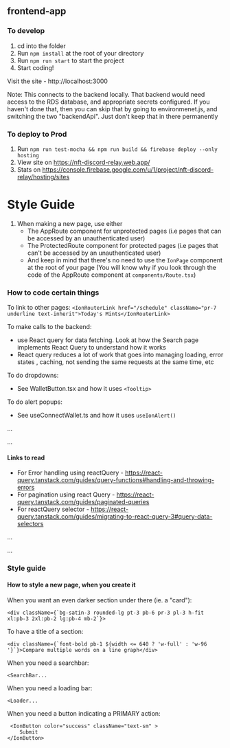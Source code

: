 
## frontend-app

### To develop
1. cd into the folder
2. Run `npm install` at the root of your directory
3. Run `npm run start` to start the project
4. Start coding!

Visit the site - http://localhost:3000

Note: This connects to the backend locally. That backend would need access to the RDS database, and appropriate secrets configured.
If you haven't done that, then you can skip that by going to environmenet.js, and switching the two "backendApi". Just don't keep that in there permanently

### To deploy to Prod
1. Run `npm run test-mocha && npm run build && firebase deploy --only hosting`
3. View site on https://nft-discord-relay.web.app/
4. Stats on https://console.firebase.google.com/u/1/project/nft-discord-relay/hosting/sites


# Style Guide

1. When making a new page, use either
   - The AppRoute component for unprotected pages (i.e pages that can be accessed by an unauthenticated user)
   - The ProtectedRoute component for protected pages (i.e pages that can't be accessed by an unauthenticated user)
   - And keep in mind that there's no need to use the `IonPage` component  at the root of your page (You will know why if you look through the code of the AppRoute component at `components/Route.tsx`)

### How to code certain things

To link to other pages:
`<IonRouterLink href="/schedule" className="pr-7 underline text-inherit">Today's Mints</IonRouterLink>`

To make calls to the backend:
- use React query for data fetching. Look at how the Search page implements React Query to understand how it works
- React query reduces a lot of work that goes into managing loading, error states , caching, not sending the same requests at the same time, etc

To do dropdowns:
- See WalletButton.tsx and how it uses `<Tooltip>`

To do alert popups:
- See useConnectWallet.ts and how it uses `useIonAlert()`

...

...

#### Links to read
- For Error handling using reactQuery -  https://react-query.tanstack.com/guides/query-functions#handling-and-throwing-errors
- For pagination using react Query -  https://react-query.tanstack.com/guides/paginated-queries
- For reactQuery selector - https://react-query.tanstack.com/guides/migrating-to-react-query-3#query-data-selectors 

...

...


### Style guide

#### How to style a new page, when you create it


When you want an even darker section under there (ie. a "card"):
```
<div className={`bg-satin-3 rounded-lg pt-3 pb-6 pr-3 pl-3 h-fit xl:pb-3 2xl:pb-2 lg:pb-4 mb-2`}>
```

To have a title of a section:
```
<div className={`font-bold pb-1 ${width <= 640 ? 'w-full' : 'w-96 '}`}>Compare multiple words on a line graph</div>
```

When you need a searchbar:
```
<SearchBar...
```

When you need a loading bar:
```
<Loader...
```

When you need a button indicating a PRIMARY action:
```
 <IonButton color="success" className="text-sm" >
    Submit
</IonButton>
```
